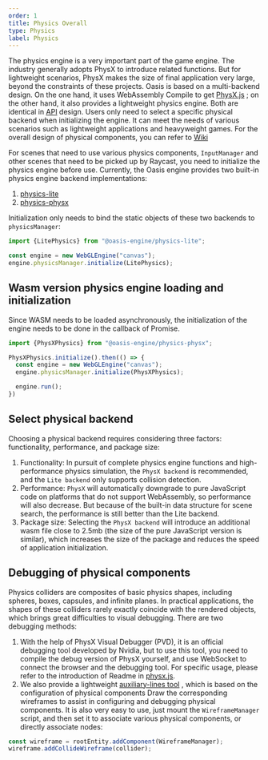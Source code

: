 ```yaml
---
order: 1
title: Physics Overall
type: Physics
label: Physics
---
```


The physics engine is a very important part of the game engine. The industry generally adopts PhysX to introduce related
functions. But for lightweight scenarios, PhysX makes the size of final application very large, beyond the constraints
of
these projects. Oasis is based on a multi-backend design. On the one hand, it uses WebAssembly Compile to
get [PhysX.js](https://github.com/oasis-engine/physX.js) ; on the other hand, it also provides a lightweight physics
engine. Both are identical in [API](https://github.com/oasis-engine/engine/tree/main/packages/design/src/physics)
design. Users only need to select a specific physical backend when initializing the engine. It can meet the needs of
various scenarios such as lightweight applications and heavyweight games. For the overall design of physical components,
you can refer to [Wiki](https://github.com/oasis-engine/engine/wiki/Physical-system-design)

For scenes that need to use various physics components, `InputManager` and other scenes that need to be picked up by
Raycast, you need to initialize the physics engine before use. Currently, the Oasis engine provides two built-in physics
engine backend implementations:

1. [physics-lite](https://github.com/oasis-engine/engine/tree/main/packages/physics-lite)
2. [physics-physx](https://github.com/oasis-engine/engine/tree/main/packages/physics-physx)

Initialization only needs to bind the static objects of these two backends to `physicsManager`:

```typescript
import {LitePhysics} from "@oasis-engine/physics-lite";

const engine = new WebGLEngine("canvas");
engine.physicsManager.initialize(LitePhysics);
```

## Wasm version physics engine loading and initialization

Since WASM needs to be loaded asynchronously, the initialization of the engine needs to be done in the callback of
Promise.

```typescript
import {PhysXPhysics} from "@oasis-engine/physics-physx";

PhysXPhysics.initialize().then(() => {
  const engine = new WebGLEngine("canvas");
  engine.physicsManager.initialize(PhysXPhysics);

  engine.run();
})
```

## Select physical backend

Choosing a physical backend requires considering three factors: functionality, performance, and package size:

1. Functionality: In pursuit of complete physics engine functions and high-performance physics simulation,
   the `PhysX backend`
   is recommended, and the `Lite backend` only supports collision detection.
2. Performance: `PhysX` will automatically downgrade to pure JavaScript code on platforms that do not support
   WebAssembly,
   so performance will also decrease. But because of the built-in data structure for scene search, the performance is
   still better than the Lite backend.
3. Package size: Selecting the `PhysX backend` will introduce an additional wasm file close to 2.5mb (the size of the
   pure
   JavaScript version is similar), which increases the size of the package and reduces the speed of application
   initialization.

## Debugging of physical components

Physics colliders are composites of basic physics shapes, including spheres, boxes, capsules, and infinite planes. In
practical applications, the shapes of these colliders rarely exactly coincide with the rendered objects, which brings
great difficulties to visual debugging.
There are two debugging methods:

1. With the help of PhysX Visual Debugger (PVD), it is an official debugging tool developed by Nvidia, but to use this
   tool, you need to compile the debug version of PhysX yourself, and use WebSocket to connect the browser and the
   debugging tool.
   For specific usage, please refer to the introduction of Readme
   in [physx.js](https://github.com/oasis-engine/physX.js).
2. We also provide a
   lightweight [auxiliary-lines tool](https://github.com/oasis-engine/engine-toolkit/tree/main/packages/auxiliary-lines)
   , which is based on the configuration of physical components Draw the corresponding wireframes to assist in
   configuring and debugging physical components.
   It is also very easy to use, just mount the `WireframeManager` script, and then set it to associate various physical
   components, or directly associate nodes:

```typescript
const wireframe = rootEntity.addComponent(WireframeManager);
wireframe.addCollideWireframe(collider);
````
<playground src="physics-debug-draw.ts"></playground>
